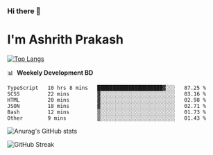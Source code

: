 ### Hi there 👋
# I'm Ashrith Prakash

[![Top Langs](https://github-readme-stats.vercel.app/api/top-langs/?username=xxcheckmatexx&count_private=true&include_all_commits=true&show_icons=true&line_height=20&title_color=FFFFFF&icon_color=FFFFFF&text_color=FFFFFF&bg_color=0D1117&langs_count=8)](https://github.com/anuraghazra/github-readme-stats)

📊 &nbsp;**Weekely Development BD**

<!--START_SECTION:waka-->

```text
TypeScript   10 hrs 8 mins   █████████████████████▓░░░   87.25 %
SCSS         22 mins         ▓░░░░░░░░░░░░░░░░░░░░░░░░   03.16 %
HTML         20 mins         ▓░░░░░░░░░░░░░░░░░░░░░░░░   02.98 %
JSON         18 mins         ▓░░░░░░░░░░░░░░░░░░░░░░░░   02.71 %
Bash         12 mins         ▒░░░░░░░░░░░░░░░░░░░░░░░░   01.73 %
Other        9 mins          ▒░░░░░░░░░░░░░░░░░░░░░░░░   01.43 %
```

<!--END_SECTION:waka-->

![Anurag's GitHub stats](https://github-readme-stats.vercel.app/api?username=xxcheckmatexx&count_private=true&show_icons=true&theme=merko)  

![GitHub Streak](http://github-readme-streak-stats.herokuapp.com?user=xxcheckmatexx&theme=merko&hide_border=true&date_format=M%20j%5B%2C%20Y%5D&fire=DD0E0B)
<br/>
